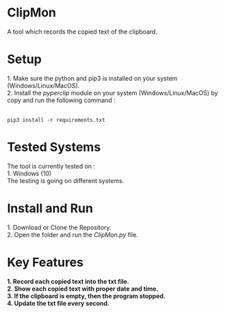 # ClipMon
A tool which records the copied text of the clipboard.

<h1>Setup</h1>
1. Make sure the python and pip3 is installed on your system (Windows/Linux/MacOS).<br>
2. Install the <i>pyperclip</i> module on your system (Windows/Linux/MacOS) by copy and run the following command :<br><br>

```
pip3 install -r requirements.txt
```

<h1>Tested Systems</h1>
The tool is currently tested on : <br>
1. Windows (10)<br>
The testing is going on different systems.

<h1>Install and Run</h1>
1. Download or Clone the Repository.<br>
2. Open the folder and run the <i>ClipMon.py</i> file.

<h1>Key Features</h1>
<b>1. Record each copied text into the txt file.</b><br>
<b>2. Show each copied text with proper date and time.</b><br>
<b>3. If the clipboard is empty, then the program stopped.</b><br>
<b>4. Update the txt file every second.</b>
